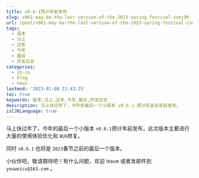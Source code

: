 ```yaml
---
title: v0-6-1预计年前发布
slug: v061-may-be-the-last-version-of-the-2023-spring-festival-zsmj9h
url: /post/v061-may-be-the-last-version-of-the-2023-spring-festival-zsmj9h.html
tags:
  - 版本
  - 马上
  - 过年
  - 今年
  - 最后
  - 开发日志
categories:
  - zh-cn
  - blog
  - news
lastmod: '2023-01-08 21:43:25'
toc: true
keywords: 版本,马上,过年,今年,最后,开发日志
description: 马上快过年了，今年的最后一个小版本 v0.6.1 预计将会在年前发布。‍
isCJKLanguage: true
---
```


马上快过年了，今年的最后一个小版本 `v0.6.1`​ 预计年前发布，此次版本主要进行大量的使用体验优化和 `BUG`​ 修复。

同时 `v0.6.1`​ 也将是 `2023`​ 春节之前的最后一个版本。

小伙伴吧，敬请期待吧！有什么问题，欢迎 issue 或者发邮件到 `youweics@163.com`​​ 。
